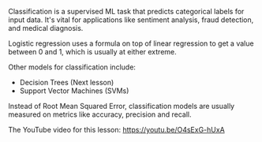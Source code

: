 Classification is a supervised ML task that predicts categorical labels for input data. It's vital for applications like sentiment analysis, fraud detection, and medical diagnosis.

Logistic regression uses a formula on top of linear regression to get a value between 0 and 1, which is usually at either extreme.

Other models for classification include:
- Decision Trees (Next lesson)
- Support Vector Machines (SVMs)

Instead of Root Mean Squared Error, classification models are usually measured on metrics like accuracy, precision and recall.

The YouTube video for this lesson: https://youtu.be/O4sExG-hUxA